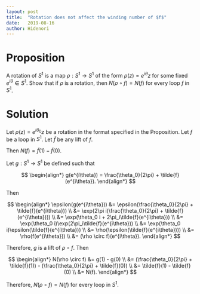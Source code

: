 ```yaml
---
layout: post
title:  "Rotation does not affect the winding number of $f$"
date:   2019-08-16
author: Hidenori
---
```


# Proposition
A rotation of $S^1$ is a map $\rho: S^1 \rightarrow S^1$ of the form $\rho(z) = e^{i\theta}z$ for some fixed $e^{i\theta} \in S^1$.
Show that if $\rho$ is a rotation, then $N(\rho \circ f) = N(f)$ for every loop $f$ in $S^1$.

# Solution
Let $\rho(z) = e^{i\theta_0}z$ be a rotation in the format specified in the Proposition.
Let $f$ be a loop in $S^1$.
Let $\tilde{f}$ be any lift of $f$.

Then $N(f) = \tilde{f}(1) - \tilde{f}(0)$.

Let $g: S^1 \rightarrow S^1$ be defined such that 

$$
\begin{align*}
  g(e^{i\theta}) = \frac{\theta_0}{2\pi} + \tilde{f}(e^{i\theta}).
\end{align*}
$$

Then 

$$
\begin{align*}
  \epsilon(g(e^{i\theta}))
    &= \epsilon(\frac{\theta_0}{2\pi} + \tilde{f}(e^{i\theta})) \\
    &= \exp(2\pi i(\frac{\theta_0}{2\pi} + \tilde{f}(e^{i\theta}))) \\
    &= \exp(\theta_0 i + 2\pi_i\tilde{f}(e^{i\theta})) \\
    &= \exp(\theta_0 i)\exp(2\pi_i\tilde{f}(e^{i\theta})) \\
    &= \exp(\theta_0 i)\epsilon(\tilde{f}(e^{i\theta})) \\
    &= \rho(\epsilon(\tilde{f}(e^{i\theta}))) \\
    &= \rho(f(e^{i\theta})) \\
    &= (\rho \circ f)(e^{i\theta}).
\end{align*}
$$

Therefore, $g$ is a lift of $\rho \circ f$.
Then 

$$
\begin{align*}
  N(\rho \circ f)
    &= g(1) - g(0) \\
    &= (\frac{\theta_0}{2\pi} + \tilde{f}(1)) - (\frac{\theta_0}{2\pi} + \tilde{f}(0)) \\
    &= \tilde{f}(1) - \tilde{f}(0) \\
    &= N(f).
\end{align*}
$$

Therefore, $N(\rho \circ f) = N(f)$ for every loop in $S^1$.
